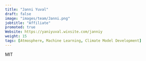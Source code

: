 ```yaml
---
title: "Janni Yuval"
draft: false
image: "images/team/Janni.png"
jobtitle: "Affiliate"
promoted: true
Website: https://yaniyuval.wixsite.com/janniy
weight: 15
tags: [Atmosphere, Machine Learning, Climate Model Development]
---
```


MIT
